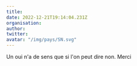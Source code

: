 ```yaml
---
title: 
date: 2022-12-21T19:14:04.231Z
organisation: 
author: 
twitter: 
avatar: "/img/pays/SN.svg"
---
```


Un oui n'a  de sens que si l'on peut dire non. Merci 
